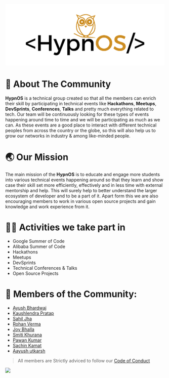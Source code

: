 
![HypnOS](images/HypnOS_Logo.png)

# :triangular_flag_on_post: About The Community
**HypnOS** is a technical group created so that all the members can enrich their skill by participating in technical events like **Hackathons**, **Meetups**, **DevSprints**, **Conferences**, **Talks** and pretty much everything related to tech. Our team will be continuously looking for these types of events happening around time to time and we will be participating as much as we can. As these events are a good place to interact with different technical peoples from across the country or the globe, so this will also help us to grow our networks in industry & among like-minded people.

# :earth_asia: Our Mission
The main mission of the **HypnOS** is to educate and engage more students into various technical events happening around so that they learn and show case their skill set more efficiently, effectively and in less time with external mentorship and help. This will surely help to better understand the larger ecosystem of developer and to be a part of it. Apart form this we are also encouraging members to work in various open source projects and gain knowledge and work experience from it.

# 👨‍💻 Activities we take part in
* Google Summer of Code
* Alibaba Summer of Code
* Hackathons 
* Meetups
* DevSprints 
* Technical Conferences & Talks
* Open Source Projects

# :stars: Members of the Community:

- [Ayush Bhardwaj](https://github.com/hastagAB)
- [Kaushlendra Pratap](https://github.com/Kaushl2208)
- [Sahil Jha](https://github.com/sjha2048)
- [Rohan Verma](https://github.com/rohanvtk)
- [Joy Bhalla](https://github.com/joybhallaa)
- [Smiti Khurana](https://github.com/smiti-123)
- [Pawan Kumar](https://github.com/Prodyte)
- [Sachin Kamat](https://github.com/codeKAMAT)
- [Aayush utkarsh](https://github.com/aayushutk7)

> All members are Strictly adviced to follow our [Code of Conduct](/CODE_OF_CONDUCT.md)

[![](https://img.shields.io/badge/</>%20With%20❤️%20By-Hypnos-red)](https://github.com/Hypn-OS)
